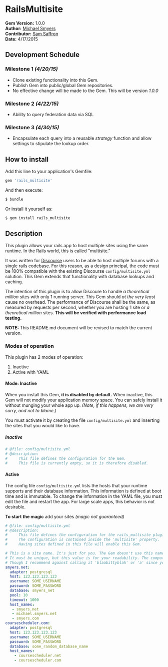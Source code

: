 # RailsMultisite

**Gem Version:** 1.0.0  
**Author:** [Michael Smyers](https://meta.discourse.org/users/msmyers)  
**Contributor:** [Sam Saffron](https://meta.discourse.org/users/sam)  
**Date:** 4/17/2015  

## Development Schedule

### Milestone 1 *(4/20/15)*

* Clone existing functionality into this Gem.
* Publish Gem into public/global Gem repositories.
* No effective change will be made to the Gem. This will be version *1.0.0*

### Milestone 2 *(4/22/15)*

* Ability to query federation data via SQL

### Milestone 3 *(4/30/15)*

* Encapsulate each query into a reusable *strategy* function and allow settings to stipulate the lookup order.

## How to install

Add this line to your application's Gemfile:

```Ruby
gem 'rails_multisite'
```

And then execute:

```Ruby
$ bundle
```

Or install it yourself as:

```Ruby
$ gem install rails_multisite
```

## Description

This plugin allows your rails app to host multiple sites using the same runtime. In the Rails world, this is called "multisite."

It was written for [Discourse](http://www.discourse.org) users to be able to host multiple forums with a single rails codebase. For this reason, as a design principal, the code must be 100% compatible with the existing Discourse `config/multisite.yml` solution. This Gem extends that functionality with database lookups and caching.

The intention of this plugin is to allow Discoure to handle *a theoretical million* sites with only 1 running server. This Gem should *at the very least* cause no overhead. The performance of Discourse shall be the same, as measured by requests per second, whether you are hosting 1 site or *a theoretical million* sites. **This will be verified with performance load testing.**

**NOTE:** This README.md document will be revised to match the current version. 

### Modes of operation

This plugin has 2 modes of operation:

1. Inactive 
2. Active with YAML

#### Mode: Inactive

When you install this Gem, **it is disabled by default.** When inactive, this Gem will not modify your application memory space. You can safely install it without munging your whole app up. *(Note, if this happens, we are very sorry, and not to blame.)*

You must activate it by creating the file `config/multisite.yml` and inserting the sites that you would like to have.

##### Inactive

```YAML
# @file: config/multisite.yml
# @description: 
#     This file defines the configuration for the Gem.
#     This file is currently empty, so it is therefore disabled.
```

#### Active 

The config file `config/multisite.yml` lists the hosts that your runtime supports and their database information. This information is defined at boot time and is immutable. To change the information in the YAML file, you must edit the file and restart the app. For large scale apps, this behavior is not desirable.

**To start the magic** add your sites *(magic not guaranteed)*

```yaml
# @file: config/multisite.yml
# @description: 
#     This file defines the configuration for the rails_multisite plugin.
#     The configuration is contained inside the 'multisite' property.
#     Having sites defined in this file will enable this Gem.

# This is a site name. It's just for you. The Gem doesn't use this name for anything.
# It must be unique, but this value is for your readability. The computer doesn't care. 
# Though I recommend against calling it 'blaabittyblah' or 'a' since you'll want to remember what it is for.
smyers.net:
  adapter: postgresql      
  host: 123.123.123.123 
  username: SOME_USERNAME
  password: SOME_PASSWORD
  database: smyers_net
  pool: 10
  timeout: 1000
  host_names:
   - smyers.net
   - michael.smyers.net
   - smyers.com
coursescheduler.com:
  adapter: postgresql      
  host: 123.123.123.123 
  username: SOME_USERNAME
  password: SOME_PASSWORD
  database: some_random_database_name
  host_names:
    - coursescheduler.net
    - coursescheduler.com
```

